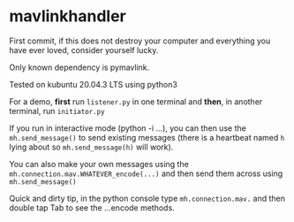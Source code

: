 # mavlinkhandler

First commit, if this does not destroy your computer and everything you have ever loved, consider yourself lucky.

Only known dependency is pymavlink.

Tested on kubuntu 20.04.3 LTS using python3

For a demo, **first** run `listener.py` in one terminal and **then**, in another terminal, run `initiator.py`

If you run in interactive mode (python -i ...), you can then use the `mh.send_message()` to send existing messages (there is a heartbeat named `h` lying about so `mh.send_message(h)` will work).

You can also make your own messages using the `mh.connection.mav.WHATEVER_encode(...)` and then send them across using `mh.send_message()`

Quick and dirty tip, in the python console type `mh.connection.mav.` and then double tap Tab to see the ...encode methods.
